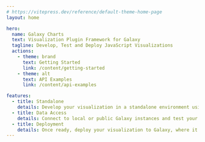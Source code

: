 ```yaml
---
# https://vitepress.dev/reference/default-theme-home-page
layout: home

hero:
  name: Galaxy Charts
  text: Visualization Plugin Framework for Galaxy 
  tagline: Develop, Test and Deploy JavaScript Visualizations
  actions:
    - theme: brand
      text: Getting Started
      link: /content/getting-started
    - theme: alt
      text: API Examples
      link: /content/api-examples

features:
  - title: Standalone
    details: Develop your visualization in a standalone environment using modern tooling such as Vite and Vue3.
  - title: Data Access
    details: Connect to local or public Galaxy instances and test your visualization with real world data.
  - title: Deployment
    details: Once ready, deploy your visualization to Galaxy, where it can be used by researchers around the world.
---
```

